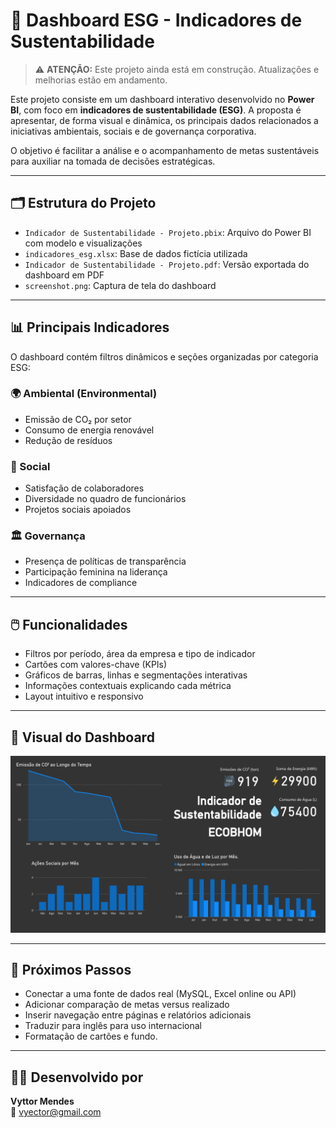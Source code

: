 # 🌱 Dashboard ESG - Indicadores de Sustentabilidade

> ⚠️ **ATENÇÃO:** Este projeto ainda está em construção. Atualizações e melhorias estão em andamento.

Este projeto consiste em um dashboard interativo desenvolvido no **Power BI**, com foco em **indicadores de sustentabilidade (ESG)**. A proposta é apresentar, de forma visual e dinâmica, os principais dados relacionados a iniciativas ambientais, sociais e de governança corporativa.

O objetivo é facilitar a análise e o acompanhamento de metas sustentáveis para auxiliar na tomada de decisões estratégicas.

---

## 🗂️ Estrutura do Projeto

- `Indicador de Sustentabilidade - Projeto.pbix`: Arquivo do Power BI com modelo e visualizações  
- `indicadores_esg.xlsx`: Base de dados fictícia utilizada  
- `Indicador de Sustentabilidade - Projeto.pdf`: Versão exportada do dashboard em PDF  
- `screenshot.png`: Captura de tela do dashboard

---

## 📊 Principais Indicadores

O dashboard contém filtros dinâmicos e seções organizadas por categoria ESG:

### 🌍 Ambiental (Environmental)
- Emissão de CO₂ por setor
- Consumo de energia renovável
- Redução de resíduos

### 👥 Social
- Satisfação de colaboradores
- Diversidade no quadro de funcionários
- Projetos sociais apoiados

### 🏛️ Governança
- Presença de políticas de transparência
- Participação feminina na liderança
- Indicadores de compliance

---

## 🖱️ Funcionalidades

- Filtros por período, área da empresa e tipo de indicador  
- Cartões com valores-chave (KPIs)  
- Gráficos de barras, linhas e segmentações interativas  
- Informações contextuais explicando cada métrica  
- Layout intuitivo e responsivo

---

## 📌 Visual do Dashboard

![Screenshot](./scr.png)

---

## 🔄 Próximos Passos

- Conectar a uma fonte de dados real (MySQL, Excel online ou API)  
- Adicionar comparação de metas versus realizado  
- Inserir navegação entre páginas e relatórios adicionais  
- Traduzir para inglês para uso internacional
- Formatação de cartões e fundo.

---

## 👨‍💻 Desenvolvido por

**Vyttor Mendes**  
📧 vyector@gmail.com  
